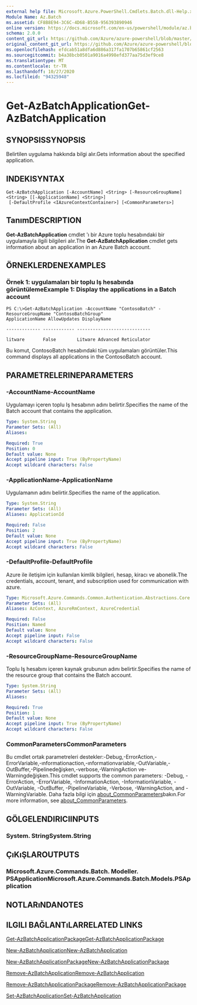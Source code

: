 ```yaml
---
external help file: Microsoft.Azure.PowerShell.Cmdlets.Batch.dll-Help.xml
Module Name: Az.Batch
ms.assetid: CF8B8E94-3C6C-4D68-B55B-956393890946
online version: https://docs.microsoft.com/en-us/powershell/module/az.batch/get-azbatchapplication
schema: 2.0.0
content_git_url: https://github.com/Azure/azure-powershell/blob/master/src/Batch/Batch/help/Get-AzBatchApplication.md
original_content_git_url: https://github.com/Azure/azure-powershell/blob/master/src/Batch/Batch/help/Get-AzBatchApplication.md
ms.openlocfilehash: efdcab51a8dfa6d886a317fa1707b65861cf2563
ms.sourcegitcommit: b4a38bcb0501a9016a4998efd377aa75d3ef9ce8
ms.translationtype: MT
ms.contentlocale: tr-TR
ms.lasthandoff: 10/27/2020
ms.locfileid: "94325948"
---
```

# <span data-ttu-id="5270d-101">Get-AzBatchApplication</span><span class="sxs-lookup"><span data-stu-id="5270d-101">Get-AzBatchApplication</span></span>

## <span data-ttu-id="5270d-102">SYNOPSIS</span><span class="sxs-lookup"><span data-stu-id="5270d-102">SYNOPSIS</span></span>
<span data-ttu-id="5270d-103">Belirtilen uygulama hakkında bilgi alır.</span><span class="sxs-lookup"><span data-stu-id="5270d-103">Gets information about the specified application.</span></span>

## <span data-ttu-id="5270d-104">INDEKI</span><span class="sxs-lookup"><span data-stu-id="5270d-104">SYNTAX</span></span>

```
Get-AzBatchApplication [-AccountName] <String> [-ResourceGroupName] <String> [[-ApplicationName] <String>]
 [-DefaultProfile <IAzureContextContainer>] [<CommonParameters>]
```

## <span data-ttu-id="5270d-105">Tanım</span><span class="sxs-lookup"><span data-stu-id="5270d-105">DESCRIPTION</span></span>
<span data-ttu-id="5270d-106">**Get-AzBatchApplication** cmdlet 'ı bir Azure toplu hesabındaki bir uygulamayla ilgili bilgileri alır.</span><span class="sxs-lookup"><span data-stu-id="5270d-106">The **Get-AzBatchApplication** cmdlet gets information about an application in an Azure Batch account.</span></span>

## <span data-ttu-id="5270d-107">ÖRNEKLERDEN</span><span class="sxs-lookup"><span data-stu-id="5270d-107">EXAMPLES</span></span>

### <span data-ttu-id="5270d-108">Örnek 1: uygulamaları bir toplu Iş hesabında görüntüleme</span><span class="sxs-lookup"><span data-stu-id="5270d-108">Example 1: Display the applications in a Batch account</span></span>
```
PS C:\>Get-AzBatchApplication -AccountName "ContosoBatch" -ResourceGroupName "ContosoBatchGroup"
ApplicationName AllowUpdates DisplayName

------------- ------------ ----------------------------

litware       False        Litware Advanced Reticulator
```

<span data-ttu-id="5270d-109">Bu komut, ContosoBatch hesabındaki tüm uygulamaları görüntüler.</span><span class="sxs-lookup"><span data-stu-id="5270d-109">This command displays all applications in the ContosoBatch account.</span></span>

## <span data-ttu-id="5270d-110">PARAMETRELERINE</span><span class="sxs-lookup"><span data-stu-id="5270d-110">PARAMETERS</span></span>

### <span data-ttu-id="5270d-111">-AccountName</span><span class="sxs-lookup"><span data-stu-id="5270d-111">-AccountName</span></span>
<span data-ttu-id="5270d-112">Uygulamayı içeren toplu Iş hesabının adını belirtir.</span><span class="sxs-lookup"><span data-stu-id="5270d-112">Specifies the name of the Batch account that contains the application.</span></span>

```yaml
Type: System.String
Parameter Sets: (All)
Aliases:

Required: True
Position: 0
Default value: None
Accept pipeline input: True (ByPropertyName)
Accept wildcard characters: False
```

### <span data-ttu-id="5270d-113">-ApplicationName</span><span class="sxs-lookup"><span data-stu-id="5270d-113">-ApplicationName</span></span>
<span data-ttu-id="5270d-114">Uygulamanın adını belirtir.</span><span class="sxs-lookup"><span data-stu-id="5270d-114">Specifies the name of the application.</span></span>

```yaml
Type: System.String
Parameter Sets: (All)
Aliases: ApplicationId

Required: False
Position: 2
Default value: None
Accept pipeline input: True (ByPropertyName)
Accept wildcard characters: False
```

### <span data-ttu-id="5270d-115">-DefaultProfile</span><span class="sxs-lookup"><span data-stu-id="5270d-115">-DefaultProfile</span></span>
<span data-ttu-id="5270d-116">Azure ile iletişim için kullanılan kimlik bilgileri, hesap, kiracı ve abonelik.</span><span class="sxs-lookup"><span data-stu-id="5270d-116">The credentials, account, tenant, and subscription used for communication with azure.</span></span>

```yaml
Type: Microsoft.Azure.Commands.Common.Authentication.Abstractions.Core.IAzureContextContainer
Parameter Sets: (All)
Aliases: AzContext, AzureRmContext, AzureCredential

Required: False
Position: Named
Default value: None
Accept pipeline input: False
Accept wildcard characters: False
```

### <span data-ttu-id="5270d-117">-ResourceGroupName</span><span class="sxs-lookup"><span data-stu-id="5270d-117">-ResourceGroupName</span></span>
<span data-ttu-id="5270d-118">Toplu Iş hesabını içeren kaynak grubunun adını belirtir.</span><span class="sxs-lookup"><span data-stu-id="5270d-118">Specifies the name of the resource group that contains the Batch account.</span></span>

```yaml
Type: System.String
Parameter Sets: (All)
Aliases:

Required: True
Position: 1
Default value: None
Accept pipeline input: True (ByPropertyName)
Accept wildcard characters: False
```

### <span data-ttu-id="5270d-119">CommonParameters</span><span class="sxs-lookup"><span data-stu-id="5270d-119">CommonParameters</span></span>
<span data-ttu-id="5270d-120">Bu cmdlet ortak parametreleri destekler:-Debug,-ErrorAction,-ErrorVariable,-ınformationaction,-ınformationvariable,-OutVariable,-OutBuffer,-Pipelinedeğişken,-verbose,-WarningAction ve-Warningdeğişken.</span><span class="sxs-lookup"><span data-stu-id="5270d-120">This cmdlet supports the common parameters: -Debug, -ErrorAction, -ErrorVariable, -InformationAction, -InformationVariable, -OutVariable, -OutBuffer, -PipelineVariable, -Verbose, -WarningAction, and -WarningVariable.</span></span> <span data-ttu-id="5270d-121">Daha fazla bilgi için [about_CommonParameters](http://go.microsoft.com/fwlink/?LinkID=113216)bakın.</span><span class="sxs-lookup"><span data-stu-id="5270d-121">For more information, see [about_CommonParameters](http://go.microsoft.com/fwlink/?LinkID=113216).</span></span>

## <span data-ttu-id="5270d-122">GÖLGELENDIRICI</span><span class="sxs-lookup"><span data-stu-id="5270d-122">INPUTS</span></span>

### <span data-ttu-id="5270d-123">System. String</span><span class="sxs-lookup"><span data-stu-id="5270d-123">System.String</span></span>

## <span data-ttu-id="5270d-124">ÇıKıŞLAR</span><span class="sxs-lookup"><span data-stu-id="5270d-124">OUTPUTS</span></span>

### <span data-ttu-id="5270d-125">Microsoft.Azure.Commands.Batch. Modeller. PSApplication</span><span class="sxs-lookup"><span data-stu-id="5270d-125">Microsoft.Azure.Commands.Batch.Models.PSApplication</span></span>

## <span data-ttu-id="5270d-126">NOTLARıNDA</span><span class="sxs-lookup"><span data-stu-id="5270d-126">NOTES</span></span>

## <span data-ttu-id="5270d-127">ILGILI BAĞLANTıLAR</span><span class="sxs-lookup"><span data-stu-id="5270d-127">RELATED LINKS</span></span>

[<span data-ttu-id="5270d-128">Get-AzBatchApplicationPackage</span><span class="sxs-lookup"><span data-stu-id="5270d-128">Get-AzBatchApplicationPackage</span></span>](./Get-AzBatchApplicationPackage.md)

[<span data-ttu-id="5270d-129">New-AzBatchApplication</span><span class="sxs-lookup"><span data-stu-id="5270d-129">New-AzBatchApplication</span></span>](./New-AzBatchApplication.md)

[<span data-ttu-id="5270d-130">New-AzBatchApplicationPackage</span><span class="sxs-lookup"><span data-stu-id="5270d-130">New-AzBatchApplicationPackage</span></span>](./New-AzBatchApplicationPackage.md)

[<span data-ttu-id="5270d-131">Remove-AzBatchApplication</span><span class="sxs-lookup"><span data-stu-id="5270d-131">Remove-AzBatchApplication</span></span>](./Remove-AzBatchApplication.md)

[<span data-ttu-id="5270d-132">Remove-AzBatchApplicationPackage</span><span class="sxs-lookup"><span data-stu-id="5270d-132">Remove-AzBatchApplicationPackage</span></span>](./Remove-AzBatchApplicationPackage.md)

[<span data-ttu-id="5270d-133">Set-AzBatchApplication</span><span class="sxs-lookup"><span data-stu-id="5270d-133">Set-AzBatchApplication</span></span>](./Set-AzBatchApplication.md)


